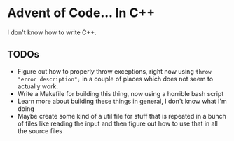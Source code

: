 # Advent of Code... In C++

I don't know how to write C++.

## TODOs

* Figure out how to properly throw exceptions, right now using `throw "error description";` in a couple of places which does not seem to actually work.
* Write a Makefile for building this thing, now using a horrible bash script
* Learn more about building these things in general, I don't know what I'm doing
* Maybe create some kind of a util file for stuff that is repeated in a bunch of files like reading the input and then figure out how to use that in all the source files
